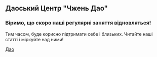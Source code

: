 <style>
  .footer {
    display: none;
  }
</style>

## Даоський Центр "Чжень Дао"

### Віримо, що скоро наші регулярні заняття відновляться!
Тим часом, буде корисно підтримати себе і близьких. Читайте наші статті і міркуйте над ними!


[Дао](./dao.html)
